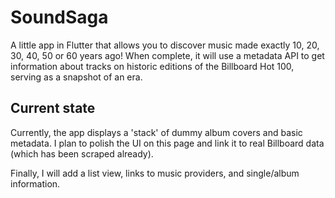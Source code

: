 # SoundSaga

A little app in Flutter that allows you to discover music made exactly 10, 20, 30, 40, 50 or 60 years ago! When complete, it will use a metadata API to get information about tracks on historic editions of the Billboard Hot 100, serving as a snapshot of an era.

## Current state

Currently, the app displays a 'stack' of dummy album covers and basic metadata. I plan to polish the UI on this page and link it to real Billboard data (which has been scraped already).

Finally, I will add a list view, links to music providers, and single/album information.
